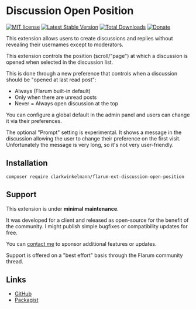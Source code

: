 # Discussion Open Position

[![MIT license](https://img.shields.io/badge/license-MIT-blue.svg)](https://github.com/clarkwinkelmann/flarum-ext-discussion-open-position/blob/master/LICENSE.txt) [![Latest Stable Version](https://img.shields.io/packagist/v/clarkwinkelmann/flarum-ext-discussion-open-position.svg)](https://packagist.org/packages/clarkwinkelmann/flarum-ext-discussion-open-position) [![Total Downloads](https://img.shields.io/packagist/dt/clarkwinkelmann/flarum-ext-discussion-open-position.svg)](https://packagist.org/packages/clarkwinkelmann/flarum-ext-discussion-open-position) [![Donate](https://img.shields.io/badge/paypal-donate-yellow.svg)](https://www.paypal.me/clarkwinkelmann)

This extension allows users to create discussions and replies without revealing their usernames except to moderators.

This extension controls the position (scroll/"page") at which a discussion is opened when selected in the discussion list.

This is done through a new preference that controls when a discussion should be "opened at last read post":

- Always (Flarum built-in default)
- Only when there are unread posts
- Never = Always open discussion at the top

You can configure a global default in the admin panel and users can change it via their preferences.

The optional "Prompt" setting is experimental.
It shows a message in the discussion allowing the user to change their preference on the first visit.
Unfortunately the message is very long, so it's not very user-friendly.

## Installation

    composer require clarkwinkelmann/flarum-ext-discussion-open-position

## Support

This extension is under **minimal maintenance**.

It was developed for a client and released as open-source for the benefit of the community.
I might publish simple bugfixes or compatibility updates for free.

You can [contact me](https://clarkwinkelmann.com/flarum) to sponsor additional features or updates.

Support is offered on a "best effort" basis through the Flarum community thread.

## Links

- [GitHub](https://github.com/clarkwinkelmann/flarum-ext-discussion-open-position)
- [Packagist](https://packagist.org/packages/clarkwinkelmann/flarum-ext-discussion-open-position)
